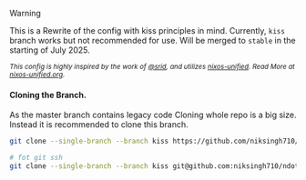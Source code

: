 >[!WARNING]
> This is a Rewrite of the config with kiss principles in mind.
> Currently, `kiss` branch works but not recommended for use.
> Will be merged to `stable` in the starting of July 2025.

<small>

*This config is highly inspired by the work of [@srid](https://github.com/srid), and utilizes [nixos-unified](https://github.com/srid/nixos-unified).*
*Read More at [nixos-unified.org](https://nixos-unified.org).*

</small>

#### Cloning the Branch.

As the master branch contains legacy code Cloning whole repo is a big size.
Instead it is recommended to clone this branch.

```bash
git clone --single-branch --branch kiss https://github.com/niksingh710/ndots.git

# fot git ssh
git clone --single-branch --branch kiss git@github.com:niksingh710/ndots.git
```
